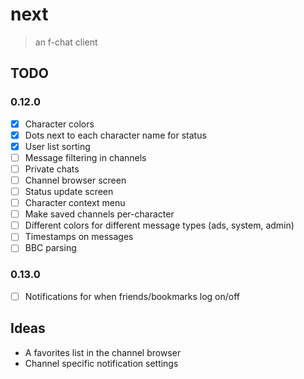 # next

> an f-chat client

## TODO

### 0.12.0
- [x] Character colors
- [x] Dots next to each character name for status
- [x] User list sorting
- [ ] Message filtering in channels
- [ ] Private chats
- [ ] Channel browser screen
- [ ] Status update screen
- [ ] Character context menu
- [ ] Make saved channels per-character
- [ ] Different colors for different message types (ads, system, admin)
- [ ] Timestamps on messages
- [ ] BBC parsing

### 0.13.0
- [ ] Notifications for when friends/bookmarks log on/off

## Ideas

- A favorites list in the channel browser
- Channel specific notification settings
